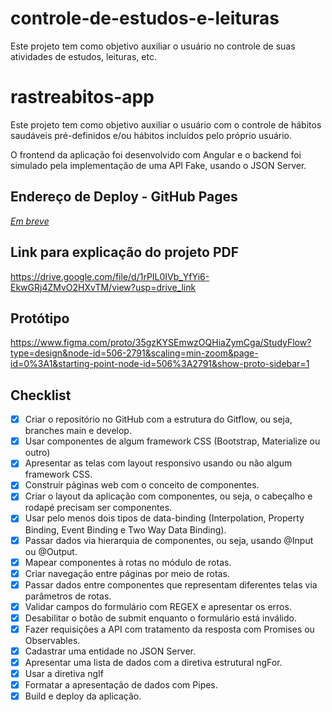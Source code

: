 # controle-de-estudos-e-leituras

Este projeto tem como objetivo auxiliar o usuário no controle de suas atividades de estudos, leituras, etc.

# rastreabitos-app

Este projeto tem como objetivo auxiliar o usuário com o controle de hábitos saudáveis pré-definidos e/ou hábitos incluídos pelo próprio usuário.

O frontend da aplicação foi desenvolvido com Angular e o backend foi simulado pela implementação de uma API Fake, usando o JSON Server.

## Endereço de Deploy - GitHub Pages

[*Em breve*](https://rhz23.github.io/studyflow/)

## Link para explicação do projeto PDF ##

https://drive.google.com/file/d/1rPIL0IVb_YfYi6-EkwGRj4ZMvO2HXvTM/view?usp=drive_link

## Protótipo

https://www.figma.com/proto/35gzKYSEmwzOQHiaZymCga/StudyFlow?type=design&node-id=506-2791&scaling=min-zoom&page-id=0%3A1&starting-point-node-id=506%3A2791&show-proto-sidebar=1

## Checklist

<!-- issueTable -->



<!-- issueTable -->

- [x] Criar o repositório no GitHub com a estrutura do Gitflow, ou seja, branches main e develop.
- [X] Usar componentes de algum framework CSS (Bootstrap, Materialize ou outro)
- [X] Apresentar as telas com layout responsivo usando ou não algum framework CSS.
- [X] Construir páginas web com o conceito de componentes.
- [X] Criar o layout da aplicação com componentes, ou seja, o cabeçalho e rodapé precisam ser componentes.
- [X] Usar pelo menos dois tipos de data-binding (Interpolation, Property Binding, Event Binding e Two Way Data Binding).
- [X] Passar dados via hierarquia de componentes, ou seja, usando @Input ou @Output.
- [X] Mapear componentes à rotas no módulo de rotas.
- [X] Criar navegação entre páginas por meio de rotas.
- [X] Passar dados entre componentes que representam diferentes telas via parâmetros de rotas.
- [X] Validar campos do formulário com REGEX e apresentar os erros.
- [X] Desabilitar o botão de submit enquanto o formulário está inválido.
- [X] Fazer requisições a API com tratamento da resposta com Promises ou Observables.
- [X] Cadastrar uma entidade no JSON Server.
- [X] Apresentar uma lista de dados com a diretiva estrutural ngFor.
- [X] Usar a diretiva ngIf
- [X] Formatar a apresentação de dados com Pipes.
- [X] Build e deploy da aplicação.
